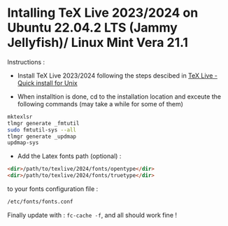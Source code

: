 # Intalling TeX Live 2023/2024 on Ubuntu 22.04.2 LTS (Jammy Jellyfish)/ Linux Mint Vera 21.1

Instructions :

- Install TeX Live 2023/2024 following the steps descibed in [TeX Live - Quick install for Unix](https://tug.org/texlive/doc/texlive-en/texlive-en.html#x1-160003.1.1)

- When installtion is done, cd to the installation location and exceute the following commands (may take a while for some of them)

```bash
mktexlsr
tlmgr generate _fmtutil
sudo fmtutil-sys --all
tlmgr generate _updmap
updmap-sys
```
- Add the Latex fonts path (optional) :

```html
<dir>/path/to/texlive/2024/fonts/opentype</dir>
<dir>/path/to/texlive/2024/fonts/truetype</dir>
```
to your fonts configuration file :

```html
/etc/fonts/fonts.conf
```

Finally update with : `fc-cache -f`, and all should work fine !


